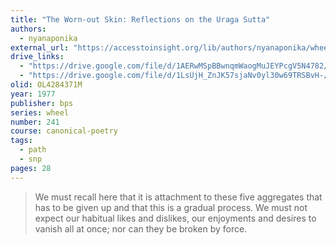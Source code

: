 ```yaml
---
title: "The Worn-out Skin: Reflections on the Uraga Sutta"
authors:
  - nyanaponika
external_url: "https://accesstoinsight.org/lib/authors/nyanaponika/wheel241.html"
drive_links:
  - "https://drive.google.com/file/d/1AERwMSpBBwnqmWaogMuJEYPcgV5N4782/view?usp=drivesdk"
  - "https://drive.google.com/file/d/1LsUjH_ZnJK57sjaNv0yl30w69TRSBvH-/view?usp=drivesdk"
olid: OL4284371M
year: 1977
publisher: bps
series: wheel
number: 241
course: canonical-poetry
tags:
  - path
  - snp
pages: 28
---
```


> We must recall here that it is attachment to these five aggregates that has to be given up and that this is a gradual process.
We must not expect our habitual likes and dislikes, our enjoyments and desires to vanish all at once; nor can they be broken by force.
